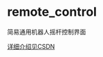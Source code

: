 # remote_control
简易通用机器人摇杆控制界面

[详细介绍见CSDN](https://blog.csdn.net/asdzccfrew/article/details/149487231?sharetype=blogdetail&sharerId=149487231&sharerefer=PC&sharesource=asdzccfrew&spm=1011.2480.3001.8118)
